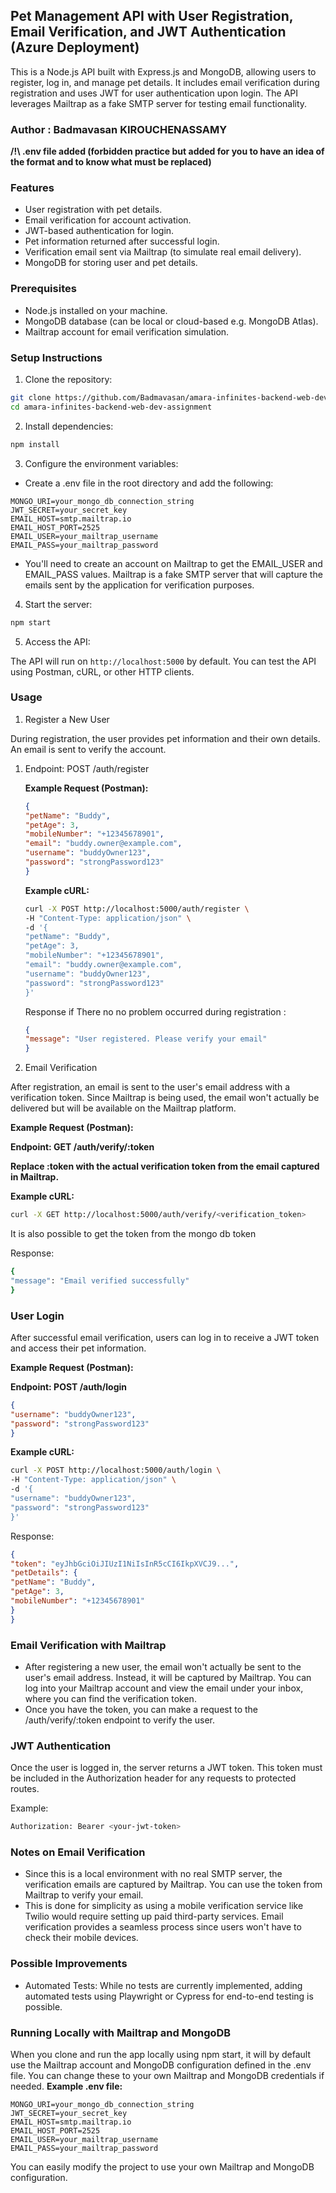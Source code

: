 ## Pet Management API with User Registration, Email Verification, and JWT Authentication (Azure Deployment)

This is a Node.js API built with Express.js and MongoDB, allowing users to register, log in, and manage pet details. It includes email verification during registration and uses JWT for user authentication upon login. The API leverages Mailtrap as a fake SMTP server for testing email functionality.

### Author : Badmavasan KIROUCHENASSAMY 

**/!\ .env file added (forbidden practice but added for you to have an idea of the format and to know what must be replaced)**

### Features
- User registration with pet details.
- Email verification for account activation.
- JWT-based authentication for login.
- Pet information returned after successful login.
- Verification email sent via Mailtrap (to simulate real email delivery).
- MongoDB for storing user and pet details.

### Prerequisites
- Node.js installed on your machine.
- MongoDB database (can be local or cloud-based e.g. MongoDB Atlas).
- Mailtrap account for email verification simulation.

### Setup Instructions

1. Clone the repository:
```bash 
git clone https://github.com/Badmavasan/amara-infinites-backend-web-dev-assignment.git
cd amara-infinites-backend-web-dev-assignment
```

2. Install dependencies:

```bash
npm install
```

3. Configure the environment variables:

- Create a .env file in the root directory and add the following:

```
MONGO_URI=your_mongo_db_connection_string
JWT_SECRET=your_secret_key
EMAIL_HOST=smtp.mailtrap.io
EMAIL_HOST_PORT=2525
EMAIL_USER=your_mailtrap_username
EMAIL_PASS=your_mailtrap_password
```
- You'll need to create an account on Mailtrap to get the EMAIL_USER and EMAIL_PASS values. Mailtrap is a fake SMTP server that will capture the emails sent by the application for verification purposes.

4. Start the server:

```bash
npm start
```

5. Access the API:

The API will run on `http://localhost:5000` by default. You can test the API using Postman, cURL, or other HTTP clients.

### Usage

1. Register a New User

During registration, the user provides pet information and their own details. An email is sent to verify the account.

1. Endpoint: POST /auth/register 

    **Example Request (Postman):**

    ```json 
    {
    "petName": "Buddy",
    "petAge": 3,
    "mobileNumber": "+12345678901",
    "email": "buddy.owner@example.com",
    "username": "buddyOwner123",
    "password": "strongPassword123"
    }
    ```
    
    **Example cURL:**

    ```bash 
    curl -X POST http://localhost:5000/auth/register \
    -H "Content-Type: application/json" \
    -d '{
    "petName": "Buddy",
    "petAge": 3,
    "mobileNumber": "+12345678901",
    "email": "buddy.owner@example.com",
    "username": "buddyOwner123",
    "password": "strongPassword123"
    }'
    ```

    Response if There no no problem occurred during registration :

    ```json
    {
    "message": "User registered. Please verify your email"
    }
    ```

2. Email Verification

After registration, an email is sent to the user's email address with a verification token. Since Mailtrap is being used, the email won't actually be delivered but will be available on the Mailtrap platform.

**Example Request (Postman):**

**Endpoint: GET /auth/verify/:token**

**Replace :token with the actual verification token from the email captured in Mailtrap.**
     
**Example cURL:**

```bash
curl -X GET http://localhost:5000/auth/verify/<verification_token>
```

It is also possible to get the token from the mongo db token

Response:

```bash
{
"message": "Email verified successfully"
}
```

### User Login

After successful email verification, users can log in to receive a JWT token and access their pet information.

**Example Request (Postman):**

**Endpoint: POST /auth/login**

```json
{
"username": "buddyOwner123",
"password": "strongPassword123"
}
```

**Example cURL:**

```bash
curl -X POST http://localhost:5000/auth/login \
-H "Content-Type: application/json" \
-d '{
"username": "buddyOwner123",
"password": "strongPassword123"
}'
```


Response:

```json
{
"token": "eyJhbGciOiJIUzI1NiIsInR5cCI6IkpXVCJ9...",
"petDetails": {
"petName": "Buddy",
"petAge": 3,
"mobileNumber": "+12345678901"
}
}
```

### Email Verification with Mailtrap
- After registering a new user, the email won't actually be sent to the user's email address. Instead, it will be captured by Mailtrap. You can log into your Mailtrap account and view the email under your inbox, where you can find the verification token.
- Once you have the token, you can make a request to the /auth/verify/:token endpoint to verify the user.

### JWT Authentication

Once the user is logged in, the server returns a JWT token. This token must be included in the Authorization header for any requests to protected routes.

Example:

```bash
Authorization: Bearer <your-jwt-token>
```

### Notes on Email Verification

- Since this is a local environment with no real SMTP server, the verification emails are captured by Mailtrap. You can use the token from Mailtrap to verify your email.
- This is done for simplicity as using a mobile verification service like Twilio would require setting up paid third-party services. Email verification provides a seamless process since users won't have to check their mobile devices.

### Possible Improvements

- Automated Tests: While no tests are currently implemented, adding automated tests using Playwright or Cypress for end-to-end testing is possible.
### Running Locally with Mailtrap and MongoDB

When you clone and run the app locally using npm start, it will by default use the Mailtrap account and MongoDB configuration defined in the .env file. You can change these to your own Mailtrap and MongoDB credentials if needed.
**Example .env file:**

```
MONGO_URI=your_mongo_db_connection_string
JWT_SECRET=your_secret_key
EMAIL_HOST=smtp.mailtrap.io
EMAIL_HOST_PORT=2525
EMAIL_USER=your_mailtrap_username
EMAIL_PASS=your_mailtrap_password
```

You can easily modify the project to use your own Mailtrap and MongoDB configuration.